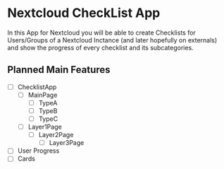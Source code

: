 # Nextcloud CheckList App

In this App for Nextcloud you will be able to create Checklists for Users/Groups of a Nextcloud Inctance (and later hopefully on externals) and show the progress of every checklist and its subcategories.

## Planned Main Features
  - [ ] ChecklistApp
    - [ ] MainPage
      - [ ] TypeA
      - [ ] TypeB
      - [ ] TypeC
    - [ ] Layer1Page
      - [ ] Layer2Page
        - [ ] Layer3Page
  - [ ] User Progress
  - [ ] Cards
